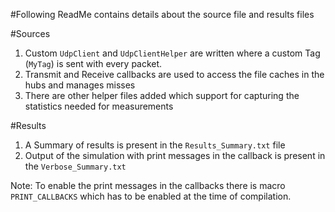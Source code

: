 #Following ReadMe contains details about the source file and results files

#Sources
1. Custom `UdpClient` and `UdpClientHelper` are written where a custom Tag (`MyTag`) is sent with every packet.
2. Transmit and Receive callbacks are used to access the file caches in the hubs and manages misses
3. There are other helper files added which support for capturing the statistics needed for measurements


#Results
1. A Summary of results is present in the `Results_Summary.txt` file
2. Output of the simulation with print messages in the callback is present in the `Verbose_Summary.txt`


Note: To enable the print messages in the callbacks there is macro `PRINT_CALLBACKS` which has to be 
      enabled at the time of compilation.